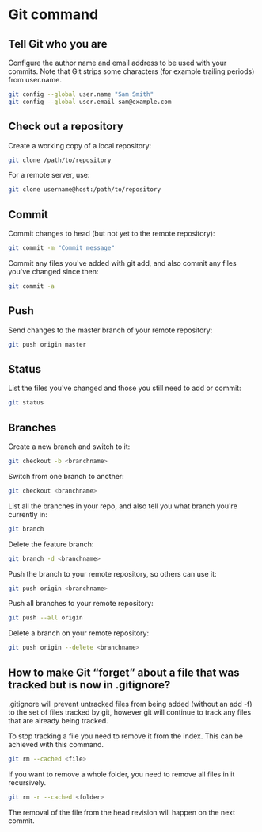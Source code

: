 # Git command

## Tell Git who you are

Configure the author name and email address to be used with your commits.
Note that Git strips some characters (for example trailing periods) from user.name.

```bash
git config --global user.name "Sam Smith"
git config --global user.email sam@example.com
```

## Check out a repository

Create a working copy of a local repository:

```bash
git clone /path/to/repository
```

For a remote server, use:

```bash
git clone username@host:/path/to/repository
```

## Commit

Commit changes to head (but not yet to the remote repository):

```bash
git commit -m "Commit message"
```

Commit any files you've added with git add, and also commit any files you've changed since then:

```bash
git commit -a
```

## Push

Send changes to the master branch of your remote repository:

```bash
git push origin master
```

## Status

List the files you've changed and those you still need to add or commit:

```bash
git status
```

## Branches

Create a new branch and switch to it:

```bash
git checkout -b <branchname>
```

Switch from one branch to another:

```bash
git checkout <branchname>
```

List all the branches in your repo, and also tell you what branch you're currently in:

```bash
git branch
```

Delete the feature branch:

```bash
git branch -d <branchname>
```

Push the branch to your remote repository, so others can use it:

```bash
git push origin <branchname>
```

Push all branches to your remote repository:

```bash
git push --all origin
```

Delete a branch on your remote repository:

```bash
git push origin --delete <branchname>
```

## How to make Git “forget” about a file that was tracked but is now in .gitignore?

.gitignore will prevent untracked files from being added (without an add -f) to the set of files tracked by git, however git will continue to track any files that are already being tracked.

To stop tracking a file you need to remove it from the index. This can be achieved with this command.

```bash
git rm --cached <file>
```

If you want to remove a whole folder, you need to remove all files in it recursively.

```bash
git rm -r --cached <folder>
```

The removal of the file from the head revision will happen on the next commit.
